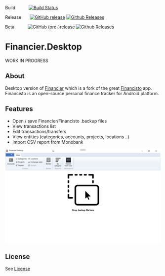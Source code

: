 Build &nbsp; &nbsp; &nbsp; &nbsp; &nbsp; [![Build Status](https://dev.azure.com/khmelovskyi/Financier.Desktop/_apis/build/status/vov4uk.Financier.Desktop?branchName=master)](https://dev.azure.com/khmelovskyi/Financier.Desktop/_build/latest?definitionId=2&branchName=master)

Release &nbsp; &nbsp; &nbsp; [![GitHub release](https://img.shields.io/github/release/vov4uk/Financier.Desktop.svg?style=flat-square)](https://github.com/vov4uk/Financier.Desktop/releases) 
[![Github Releases](https://img.shields.io/github/downloads-pre/vov4uk/Financier.Desktop/latest/total.svg?style=flat-square)](https://github.com/vov4uk/Financier.Desktop/releases)

Beta &nbsp; &nbsp; &nbsp; &nbsp; &nbsp; [![GitHub (pre-)release](https://img.shields.io/github/release/vov4uk/Financier.Desktop/all.svg?style=flat-square)](https://github.com/vov4uk/Financier.Desktop/releases) 
[![Github Releases](https://img.shields.io/github/downloads/vov4uk/Financier.Desktop/latest/total.svg?style=flat-square)](https://github.com/vov4uk/Financier.Desktop/releases)

# Financier.Desktop
WORK IN PROGRESS
## About
 Desktop version of [Financier](https://github.com/handydevcom/financier "Financier") which is a fork of the great [Financisto](https://github.com/dsolonenko/financisto) app. Financisto is an open-source personal finance tracker for Android platform.

## Features

- Open / save Financier/Financisto .backup files
- View transactions list
- Edit transactions/transfers
- View entities (categories, accounts, projects, locations ..)
- Import CSV report from Monobank

![Alt text](FinancierDesktop.png?raw=true "UI example")

## License

See [License](LICENSE)
